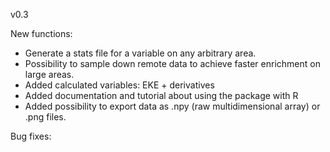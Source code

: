 v0.3

New functions:
- Generate a stats file for a variable on any arbitrary area.
- Possibility to sample down remote data to achieve faster enrichment on large areas.
- Added calculated variables: EKE + derivatives
- Added documentation and tutorial about using the package with R
- Added possibility to export data as .npy (raw multidimensional array) or .png files.

Bug fixes:

